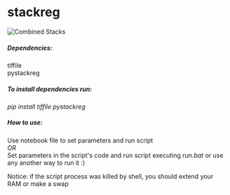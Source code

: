 # stackreg

![Combined Stacks](https://user-images.githubusercontent.com/43002351/210116389-136b9aa4-32b1-4a22-976b-c50d50b02505.gif)


##### Dependencies:  
tiffile  
pystackreg  


##### To install dependencies run:
*pip install tiffile pystackreg*


##### How to use: 
Use notebook file to set parameters and run script  
*OR*  
Set parameters in the script's code and run script executing *run.bat* or use any another way to run it :)  


Notice: if the script process was killed by shell, you should extend your RAM or make a swap
